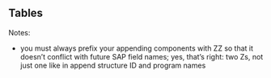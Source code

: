 ## Tables

Notes:
* you must always prefix your appending components with ZZ so that it doesn’t conflict with future SAP field names; yes, that’s right: two Zs, not just one like in append structure ID and program names
